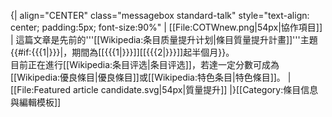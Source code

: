 {| align="CENTER" class="messagebox standard-talk" style="text-align: center; padding:5px; font-size:90%"
| [[File:COTWnew.png|54px|協作項目]]
| 這篇文章是先前的'''[[Wikipedia:条目质量提升计划|條目質量提升計畫]]'''主題{{#if:{{{1|}}}|，期間為[[{{{1|}}}]][[{{{2|}}}]]起半個月}}。<br/>目前正在進行[[Wikipedia:条目评选|条目评选]]，若達一定分數可成為[[Wikipedia:優良條目|優良條目]]或[[Wikipedia:特色条目|特色條目]]。
| [[File:Featured article candidate.svg|54px|質量提升]]
|}<noinclude>[[Category:條目信息與編輯模板]]</noinclude>